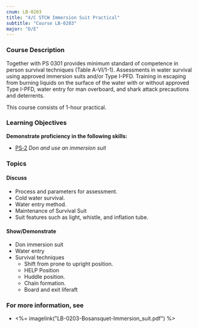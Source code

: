 ```yaml
---
cnum: LB-0203
title: "4/C STCW Immersion Suit Practical"
subtitle: "Course LB-0203"
major: "D/E"
---
```

### Course Description

Together with PS 0301 provides minimum standard of competence in person survival techniques (Table A-VI/1-1). Assessments in water survival using approved immersion suits and/or Type I-PFD. Training in escaping from burning liquids on the surface of the water with or without approved Type I-PFD, water entry for man overboard, and shark attack precautions and deterrents.

This course consists of 1-hour practical.


### Learning Objectives


**Demonstrate proficiency in the following skills:**

* [PS‑2]( {{site.baseurl}}/assessments/Common/PS-2) *Don and use an immersion suit*

### Topics

#### Discuss

* Process and parameters for assessment.
* Cold water survival.
* Water entry method.
* Maintenance of Survival Suit
* Suit features such as light, whistle, and inflation tube.
	
#### Show/Demonstrate

* Don immersion suit
* Water entry
* Survival techniques
	* Shift from prone to upright position.
	* HELP Position
	* Huddle position.
	* Chain formation.
	* Board and exit liferaft


### For more information, see 

* <%= imagelink("LB-0203-Bosansquet-Immersion_suit.pdf") %> 



